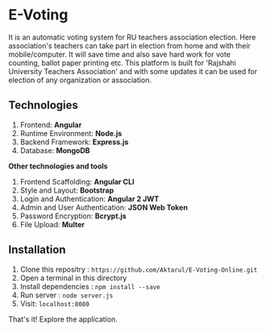 # E-Voting
It is an automatic voting system for RU teachers association election. Here association's teachers can take part in election from home and with their mobile/computer. It will save time and also save hard work for vote counting, ballot paper printing etc. This platform is built for 'Rajshahi University Teachers Association' and with some updates it can be used for election of any organization or association.

## Technologies
  1. Frontend: **Angular**
  2. Runtime Environment: **Node.js**
  3. Backend Framework: **Express.js**
  4. Database: **MongoDB**
  
  **Other technologies and tools**
  1. Frontend Scaffolding: **Angular CLI**
  2. Style and Layout: **Bootstrap**
  3. Login and Authentication: **Angular 2 JWT**
  4. Admin and User Authentication: **JSON Web Token**
  5. Password Encryption: **Bcrypt.js**
  6. File Upload: **Multer**
  
## Installation
  1. Clone this repositry : `https://github.com/Aktarul/E-Voting-Online.git`
  2. Open a terminal in this directory
  3. Install dependencies : `npm install --save`
  4. Run server : `node server.js`
  5. Visit: `localhost:8080`
 
  That's it! Explore the application.
